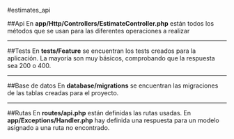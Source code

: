#estimates_api

##Api
En **app/Http/Controllers/EstimateController.php** están todos los métodos que se usan para las diferentes operaciones a realizar
***

##Tests
En **tests/Feature** se encuentran los tests creados para la aplicación. La mayoría son muy básicos, comprobando que la respuesta sea 200 o 400.
***

##Base de datos
En **database/migrations** se encuentran las migraciones de las tablas creadas para el proyecto.
***

##Rutas
En **routes/api.php** están definidas las rutas usadas.
En **app/Exceptions/Handler.php** hay definida una respuesta para un modelo asignado a una ruta no encontrado.

